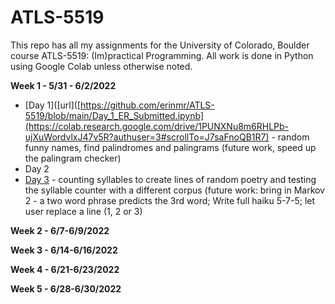 # ATLS-5519
This repo has all my assignments for the University of Colorado, Boulder course ATLS-5519: (Im)practical Programming. All work is done in Python using Google Colab unless otherwise noted. 

**Week 1 - 5/31 - 6/2/2022**
* [Day 1]([url]([https://github.com/erinmr/ATLS-5519/blob/main/Day_1_ER_Submitted.ipynb](https://colab.research.google.com/drive/1PUNXNu8m6RHLPb-ujXuWordvlxJ47v5R?authuser=3#scrollTo=J7saFnoQB1R7) - random funny names, find palindromes and palingrams (future work, speed up the palingram checker) 
* Day 2
* [Day 3]([url](https://github.com/erinmr/ATLS-5519/blob/main/Day_3_ER_Submitted.ipynb)) - counting syllables to create lines of random poetry and testing the syllable counter with a different corpus (future work: bring in Markov 2 - a two word phrase predicts the 3rd word; Write full haiku 5-7-5; let user replace a line (1, 2 or 3)

**Week 2 - 6/7-6/9/2022**

**Week 3 - 6/14-6/16/2022**

**Week 4 - 6/21-6/23/2022**

**Week 5 - 6/28-6/30/2022** 
